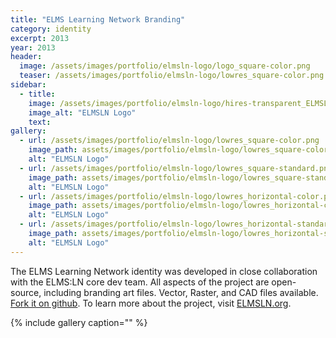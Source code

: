 ```yaml
---
title: "ELMS Learning Network Branding"
category: identity
excerpt: 2013
year: 2013
header:
  image: /assets/images/portfolio/elmsln-logo/logo_square-color.png
  teaser: /assets/images/portfolio/elmsln-logo/lowres_square-color.png
sidebar:
  - title:
    image: /assets/images/portfolio/elmsln-logo/hires-transparent_ELMSLN-ICON-white.png
    image_alt: "ELMSLN Logo"
    text:
gallery:
  - url: /assets/images/portfolio/elmsln-logo/lowres_square-color.png
    image_path: assets/images/portfolio/elmsln-logo/lowres_square-color.png
    alt: "ELMSLN Logo"
  - url: /assets/images/portfolio/elmsln-logo/lowres_square-standard.png
    image_path: assets/images/portfolio/elmsln-logo/lowres_square-standard.png
    alt: "ELMSLN Logo"
  - url: /assets/images/portfolio/elmsln-logo/lowres_horizontal-color.png
    image_path: assets/images/portfolio/elmsln-logo/lowres_horizontal-color.png
    alt: "ELMSLN Logo"
  - url: /assets/images/portfolio/elmsln-logo/lowres_horizontal-standard.png
    image_path: assets/images/portfolio/elmsln-logo/lowres_horizontal-standard.png
    alt: "ELMSLN Logo"
---
```

The ELMS Learning Network identity was developed in close collaboration with the ELMS:LN core dev team. All aspects of the project are open-source, including branding art files. Vector, Raster, and CAD files available. [Fork it on github](https://github.com/elmsln/elmsln-logos). To learn more about the project, visit [ELMSLN.org](https://elmsln.org).

{% include gallery caption="" %}